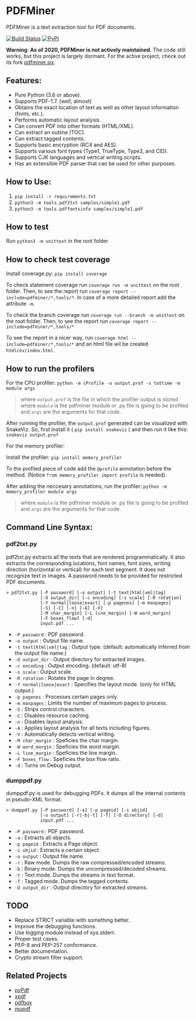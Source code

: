 # PDFMiner

PDFMiner is a text extraction tool for PDF documents.

[![Build Status](https://travis-ci.org/euske/pdfminer.svg?branch=master)](https://travis-ci.org/euske/pdfminer)
[![PyPI](https://img.shields.io/pypi/v/pdfminer)](https://pypi.org/project/pdfminer/)

**Warning**: **As of 2020, PDFMiner is not actively maintained**.
The code still works, but this project is largely dormant.
For the active project, check out its fork
<a href="https://github.com/pdfminer/pdfminer.six">pdfminer.six</a>.

## Features:

- Pure Python (3.6 or above).
- Supports PDF-1.7. (well, almost)
- Obtains the exact location of text as well as other layout information (fonts, etc.).
- Performs automatic layout analysis.
- Can convert PDF into other formats (HTML/XML).
- Can extract an outline (TOC).
- Can extract tagged contents.
- Supports basic encryption (RC4 and AES).
- Supports various font types (Type1, TrueType, Type3, and CID).
- Supports CJK languages and vertical writing scripts.
- Has an extensible PDF parser that can be used for other purposes.

## How to Use:

1. `pip install -r requirements.txt`
1. `python3 -m tools.pdf2txt samples/simple1.pdf`
1. `python3 -m tools.pdffontsinfo samples/simple1.pdf`

## How to test

Run `python3 -m unittest` in the root folder

## How to check test coverage

Install coverage.py: `pip install coverage`

To check statement coverage run `coverage run -m unittest` on the root folder. Then, to see the report run `coverage report --include=pdfminer/*,tools/*`. In case of a more detailed report add the attribute `-m`.

To check the branch coverage run `coverage run --branch -m unittest` on the root folder. Then, to see the report run `coverage report --include=pdfminer/*,tools/*`

To see the report in a nicer way, run `coverage html --include=pdfminer/*,tools/*` and an html file wil be created `htmlcov/index.html`.

## How to run the profilers

For the CPU profiler: `python -m cProfile -o output.prof -s tottime -m module args`

> where `output.prof` is the file in which the profiler output is stored 
> where `module` is the pdfminer module or .py file is going to be profiled and `args` are the arguments for that code.

After running the profiler, the `output.prof` generated can be visualized with SnakeViz.
So, first install it ( `pip install snakeviz` ) and then run it like this: `snakeviz output.prof` 

For the memory profiler:

Install the profiler: `pip install memory_profiler`

To the profiled piece of code add the `@profile` annotation before the method. (Notice `from memory_profiler import profile` is needed).

After adding the neccesary annotations, run the profiler: `python -m memory_profiler module args`
> where `module` is the pdfminer module or .py file is going to be profiled and `args` are the arguments for that code.

## Command Line Syntax:

### pdf2txt.py

pdf2txt.py extracts all the texts that are rendered programmatically.
It also extracts the corresponding locations, font names, font sizes,
writing direction (horizontal or vertical) for each text segment. It
does not recognize text in images. A password needs to be provided for
restricted PDF documents.

    > pdf2txt.py [-P password] [-o output] [-t text|html|xml|tag]
                 [-O output_dir] [-c encoding] [-s scale] [-R rotation]
                 [-Y normal|loose|exact] [-p pagenos] [-m maxpages]
                 [-S] [-C] [-n] [-A] [-V]
                 [-M char_margin] [-L line_margin] [-W word_margin]
                 [-F boxes_flow] [-d]
                 input.pdf ...

- `-P password` : PDF password.
- `-o output` : Output file name.
- `-t text|html|xml|tag` : Output type. (default: automatically inferred from the output file name.)
- `-O output_dir` : Output directory for extracted images.
- `-c encoding` : Output encoding. (default: utf-8)
- `-s scale` : Output scale.
- `-R rotation` : Rotates the page in degree.
- `-Y normal|loose|exact` : Specifies the layout mode. (only for HTML output.)
- `-p pagenos` : Processes certain pages only.
- `-m maxpages` : Limits the number of maximum pages to process.
- `-S` : Strips control characters.
- `-C` : Disables resource caching.
- `-n` : Disables layout analysis.
- `-A` : Applies layout analysis for all texts including figures.
- `-V` : Automatically detects vertical writing.
- `-M char_margin` : Speficies the char margin.
- `-W word_margin` : Speficies the word margin.
- `-L line_margin` : Speficies the line margin.
- `-F boxes_flow` : Speficies the box flow ratio.
- `-d` : Turns on Debug output.

### dumppdf.py

dumppdf.py is used for debugging PDFs.
It dumps all the internal contents in pseudo-XML format.

    > dumppdf.py [-P password] [-a] [-p pageid] [-i objid]
                 [-o output] [-r|-b|-t] [-T] [-O directory] [-d]
                 input.pdf ...

- `-P password` : PDF password.
- `-a` : Extracts all objects.
- `-p pageid` : Extracts a Page object.
- `-i objid` : Extracts a certain object.
- `-o output` : Output file name.
- `-r` : Raw mode. Dumps the raw compressed/encoded streams.
- `-b` : Binary mode. Dumps the uncompressed/decoded streams.
- `-t` : Text mode. Dumps the streams in text format.
- `-T` : Tagged mode. Dumps the tagged contents.
- `-O output_dir` : Output directory for extracted streams.

## TODO

- Replace STRICT variable with something better.
- Improve the debugging functions.
- Use logging module instead of sys.stderr.
- Proper test cases.
- PEP-8 and PEP-257 conformance.
- Better documentation.
- Crypto stream filter support.

## Related Projects

- <a href="http://pybrary.net/pyPdf/">pyPdf</a>
- <a href="http://www.foolabs.com/xpdf/">xpdf</a>
- <a href="http://pdfbox.apache.org/">pdfbox</a>
- <a href="http://mupdf.com/">mupdf</a>
